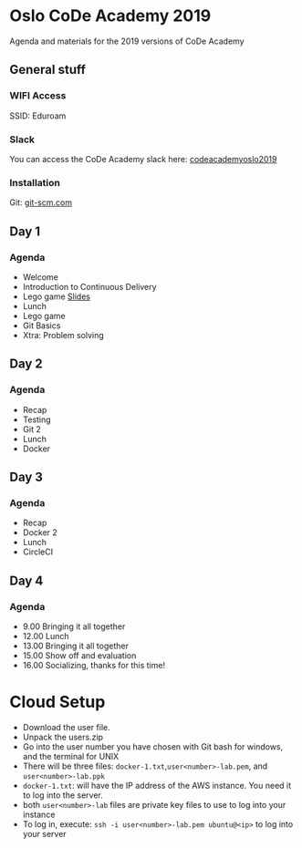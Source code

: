 # Oslo CoDe Academy 2019

Agenda and materials for the 2019 versions of CoDe Academy

## General stuff

### WIFI Access
SSID: Eduroam

### Slack
You can access the CoDe Academy slack here: [codeacademyoslo2019](https://join.slack.com/t/codeacademy2019oslo/shared_invite/enQtNzE1NzIyNDg5MTA5LTQwYzEwYjA2NWIyMTFlMmZjNzlmYmUyYjA0NjQzNjc0MmYyMjgxZmIzMjU2MDg3Zjg0OGVjZTFmMzYzOGEzZDg)

### Installation
Git: [git-scm.com](https://git-scm.com/)


## Day 1
### Agenda
* Welcome
* Introduction to Continuous Delivery
* Lego game [Slides](http://code.praqma.com/reveals/code-academy/lego-scrum/#/)
* Lunch
* Lego game
* Git Basics
* Xtra: Problem solving



## Day 2
### Agenda
* Recap
* Testing
* Git 2
* Lunch
* Docker


## Day 3

### Agenda

* Recap
* Docker 2
* Lunch
* CircleCI

## Day 4
### Agenda

* 9.00 Bringing it all together
* 12.00 Lunch
* 13.00 Bringing it all together
* 15.00 Show off and evaluation
* 16.00 Socializing, thanks for this time!


# Cloud Setup

* Download the user file.
* Unpack the users.zip
* Go into the user number you have chosen with Git bash for windows, and the terminal for UNIX
* There will be three files: `docker-1.txt`,`user<number>-lab.pem`, and `user<number>-lab.ppk`
* `docker-1.txt`: will have the IP address of the AWS instance. You need it to log into the server.
* both `user<number>-lab` files are private key files to use to log into your instance
* To log in, execute: `ssh -i user<number>-lab.pem ubuntu@<ip>` to log into your server
